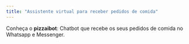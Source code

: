 ```yaml
---
title: "Assistente virtual para receber pedidos de comida"
---
```


Conheça o **pizzaibot**: Chatbot que recebe os seus pedidos de comida no 
Whatsapp e Messenger.